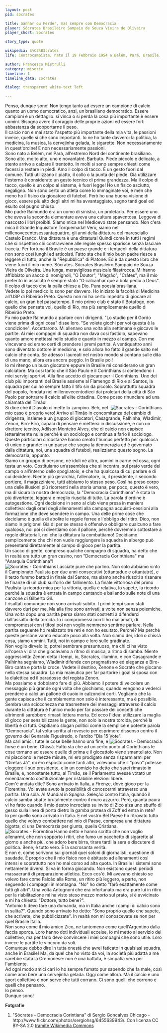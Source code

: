 ```yaml
---
layout: post
pid: socrates

title: Ganhar ou Perder, mas sempre com Democracia
player: Sócrates Brasileiro Sampaio de Souza Vieira de Oliveira
player_short: Socrates

story_type: quote

wikipedia: S%C3%B3crates
life: Centrocampista, nato il 19 Febbraio 1954 a Belém, Pará, Brasile. Morto il 4 Dicembre 2011 a São Paulo, Brasile

author: Francesco Mistrulli
category: miserie
timeline: 1
timeline_data: socrates

dialog: transparent white-text left

---
```

Penso, dunque sono!
Non tengo tanto ad essere un campione di calcio quanto un uomo democratico, anzi, un brasiliano democratico.<!--more--> Essere campioni è un dettaglio: si vinca o si perda la cosa più importante è essere uomini. Bisogna avere il coraggio delle proprie azioni ed essere forti abbastanza da sopportarne il peso.  
Il calcio non è mai stato l'aspetto più importante della mia vita, le passioni invece, quelle si che sono importanti. Io ne ho tante davvero: la politica, la medicina, la musica, la cervejinha gelada, le sigarette. Non necessariamente in quest'ordine! E non necessariamente passioni.  
Sono nato a Belém, nel Pará, all'estremo Nord del continente brasiliano. Sono alto, molto alto, uno e novantatré. Barbuto. Piede piccolo e delicato, a stento arrivo a calzare il trentotto. In molti si sono sempre chiesti come facessi a restare in piedi. Amo il colpo di tacco. È un gesto fuori dal comune. Tutti utilizzano il piatto, il collo o la punta del piede. Già utilizzare l'esterno è considerato un gesto tecnico di prima grandezza. Ma il colpo di tacco, quello è un colpo al sistema, è fuori legge! Ho un fisico asciutto, segaligno. Non sono certo un atleta come lo immaginate voi, e men che meno ho il fisico da giocatore di futebol. Però ho una buona visione di gioco, essere più alto degli altri mi ha avvantaggiato, segno tanti goal ed esulto col pugno chiuso.  
Mio padre Raimundo era un uomo di sinistra, un proletario. Per essere uno che aveva la seconda elementare aveva una cultura spaventosa. Leggeva di nascosto i libri proibiti. Siamo mica nel Medioevo state pensando. Non c'era mica il Grande Inquisitore Torquemada! Vero, siamo nel millenovecentosessantaquattro, gli anni della dittatura del maresciallo Castelo Branco. Una dittatura è una dittatura! Quindi come in tutti i regimi che si rispettino chi contravviene alle regole spesso sparisce senza lasciare traccia. Per fortuna il Brasile è un paese grande e i tentacoli della dittatura non sono così lunghi ed articolati. Fatto sta che il mio buon padre riesce a leggere di tutto, anche la "Repubblica" di Platone. Ed è da questo libro che viene fuori il mio nome. Sócrates. Sócrates Brasileiro Sampaio de Souza Vieira de Oliveira. Una lunga, meravigliosa musicale filastrocca. 
Mi hanno affibbiato un sacco di nomignoli, "O Doutor", "Magrão", "Crâtes", ma il mio preferito in assoluto è sempre stato "O calcanhar que a bola pediu a Deus". Il colpo di tacco che la palla chiese a Dio. Pura poesia brasiliana.  
Vedete io poi medico lo sono per davvero. Ho iniziato la facoltà di Medicina all'USP di Ribeirão Preto. Questo non mi ha certo impedito di giocare al calcio, un gran bel passatempo. Il mio primo club è stato il Botafogo, non quello che pensate voi, quello di Rio, ma più semplicemente quello di Ribeirão Preto.  
Fu mio padre Raimundo a parlare con i dirigenti. "Lo studio per il Gordo viene prima di ogni cosa" disse loro. "Se volete giochi per voi questa è la condizione". Accettarono. Mi allenavo una volta alla settimana e giocavo le partite. Ai miei compagni di squadra non dava così fastidio, sapevano quanto amore mettessi nello studio e quanto in mezzo al campo. Con me vincevano ed erano certi di prendere i premi partita. A ventiquattro anni sono diventato dottore in medicina, e solo allora ho fatto il grande salto nel calcio che conta. Se adesso i laureati nel nostro mondo si contano sulle dita di una mano, allora era ancora peggio. In Brasile poi!  
Io mi ritengo un buon giocatore eppure in Brasile mi considerano un gran calciatore. Ma così tanto che il São Paulo e il Corinthians si contendono i miei servigi sportivi. Alla fine accetto di giocare per il Corinthians. Uno dei club più importanti del Brasile assieme al Flamengo di Rio e al Santos, la squadra per cui ho sempre fatto il tifo sin da piccolo. Soprattutto squadra del popolo, fondata nel millenovecentodieci dai proletari della città di São Paolo per sottrarre il calcio all’elite cittadina. Come posso rinunciare ad una chiamata del Timão!  
<img class="responsive-img border w50 margin-1em" src="{{site.baseurl}}/assets/pics/{{page.pid}}/SocratesCorinthians.jpg" alt="Socrates - Corinthians" align="right">
Si dice che il Diavolo ci mette lo zampino. Beh, nel mio caso è proprio vero! Arrivo al Timão in concomitanza del cambio di dirigenza, insieme a un gruppo di giocatori, Casagrande, Palhinha, Wladimir, Zenon, Biro-Biro, capaci di pensare e mettersi in discussione, e con un direttore tecnico, Adílson Monteiro Alves, che di calcio non capisce letteralmente nulla perché è un sociologo e continua a farlo il sociologo.  
Queste particolari circostanze hanno creato l'humus perfetto per qualcosa di unico e grande: in un paese che sogna la democrazia ed è governato dalla dittatura, noi, una squadra di futebol, realizziamo questo sogno. La democrazia, appunto.  
Siamo un gruppo di persone, né idoli né altro, uomini in carne ed ossa, ogni testa un voto. Costituiamo un’assemblea che si incontra, sul prato verde del campo o all'interno dello spogliatoio, e che ha qualcosa di cui parlare e di cui decidere. Niente più gerarchia, l’allenatore, io, il presidente, il secondo portiere, il magazziniere, tutti abbiamo lo stesso peso. Così ha preso corpo una delle illusioni più ricorrenti nella storia umana, per poco, questo è vero, ma di sicuro la nostra democrazia, la "Democracia Corinthiana" è stata la più divertente, leggera e meglio riuscita di tutte. 
La parola d'ordine è autogestione. Ogni decisione in seno al club viene presa in maniera collettiva: dagli orari degli allenamenti alla campagna acquisti-cessioni alla formazione che deve scendere in campo. Una delle prime cose che decidiamo è quella di abolire le regole ferree e l'obbligo del ritiro. Dico, non siamo in prigione! Già di per se stesso è offensivo obbligare qualcuno a fare qualcosa, noi poi ci divertiamo con il pallone, perché dovremmo sottostare a regole dittatoriali, noi che la dittatura la combattiamo! Decidiamo semplicemente che chi non vuole raggiungere la squadra in albergo può presentarsi direttamente al campo di gioco per la partita.   
Un sacco di gente, compreso qualche compagno di squadra, ha detto che in realtà era tutto un gran casino, non "Democracia Corinthiana" ma "Anarquia Corinthiana"!  
<img class="responsive-img border w60 margin-1em" src="{{site.baseurl}}/assets/pics/{{page.pid}}/socrates-punho-fechado-gazeta-press.jpg" alt="Socrates - Corinthians" align="left">
Lasciate pure che parlino. Non solo abbiamo vinto il Campionato Paulista per due anni consecutivi (ottantadue e ottantatré), e il terzo fummo battuti in finale dal Santos, ma siamo anche riusciti a risanare le finanze di un club sull'orlo del fallimento. La finale vittoriosa del primo Paulista la ricordo mica per la vittoria, quella è relativa, lo sapete, la ricordo perché la squadra è entrata in campo cantando e ballando sulle note di una canzone di Gilberto Gil.  
I risultati comunque non sono arrivati subito. I primi tempi sono stati davvero duri per me. Ma alla fine sono arrivati, a volte non senza polemiche. Una volta dopo una partita persa siamo stati costretti a difenderci dall'assalto della torcida. Io i compromessi non li ho mai amati, di compromessi con i tifosi poi non voglio nemmeno sentirne parlare. Nella partita seguente ho realizzato tre reti e non ho esultato. Perché? Ma perché queste persone vanno educate poco alla volta. Non siamo dei, idoli o chissà cosa, siamo uomini. Tutti, noi in campo e loro sulle gradinate.  
Non voglio dirvelo io, potrei sembrare presuntuoso, ma chi ci ha visto all'opera vi dirà che giocavamo a ritmo di musica, a ritmo di samba. Niente aggressività: Zenon detta i tempi, io, Sócrates, illumino, e con Casagrande e Palhinha segniamo, Wladimir difende con pragmatismo ed eleganza e Biro-Biro canta e porta la croce. Vedete il destino, Zenone e Socrate che giocano nella stessa squadra. La mia maieutica per far partorire i goal si sposa con la dialettica ed il paradosso del regista Zenon.  
Ma possiamo e dobbiamo fare di più. Abbiamo il potere di veicolare un messaggio più grande ogni volta che giochiamo, quando vengono a vederci prendere a calci un pallone di cuoio in calzoncini corti. Vogliamo che la gente capisca che il cambiamento non solo è interessante, ma è possibile. Sembra una sciocchezza ma trasmettere dei messaggi attraverso il calcio durante la dittatura è l'unico modo per far passare dei concetti che altrimenti sarebbero rimasti lettera morta. Ed ecco l'idea: utilizzare la maglia di gioco per sensibilizzare la gente, non solo la nostra torcida, perché la libertà è di tutti. Ospitiamo slogan politici come la semplice e potente parola "Democracia", tal volta scritta al rovescio per esprimere dissenso contro il governo del Genarale Figueiredo, o l'ardito "Dia 15 Vote".   
 <img class="responsive-img border w60 margin-1em" src="{{site.baseurl}}/assets/pics/{{page.pid}}/socrates-democracia-corinthians.jpg" alt="Socrates - Democracia" align="right">
Ma cari amici, tutte le cose belle hanno una fine, e forse è un bene. Chissà. Fatto sta che ad un certo punto al Corinthians le cose tornano ad essere quelle di prima e il giocattolo viene smantellato. Non mi piacciono le mezze misure, mi ero prodigato senza risparmiarmi per "Diretas Já", mi ero esposto come tanti altri, volevamo che il "povo" potesse eleggere il suo presidente, e in un comizio ho detto che sarei rimasto in Brasile, e, nonostante tutto, al Timão, se il Parlamento avesse votato un emendamento costituzionale per ristabilire elezioni libere.  
Com'è andata dite? Sono arrivato in Italia, a Firenze, dove gioco per la Fiorentina.
Voi avete avuto la possibilità di conoscermi attraverso una partita. Una sola. Al Mundial in Spagna. Seleção contro Italia, quando il calcio samba sbatte brutalmente contro il muro azzurro. Però, quanta paura vi ho fatto quando il mio destro incrociato su invito di Zico alza uno sbuffo di gesso sulla linea di porta dietro la gamba protesa di Zoff ed entra in rete?   
Io per quello sono arrivato in Italia. E nel vostro Bel Paese ho ritrovato tutto quello che volevo combattere nel mio di Paese, compresa una dittatura bigotta, di una Democrazia per giunta, quella Cristiana.  
<img class="responsive-img border w60 margin-1em" src="{{site.baseurl}}/assets/pics/{{page.pid}}/socrates-fiorentina.jpg" alt="Socrates - Fiorentina" align="left">
Hanno detto e hanno scritto che non voglio allenarmi, che non sopporto i ritiri, che fumo un pacchetto di sigarette al giorno e anche più, che adoro bere birra, tirare tardi la sera e discutere di politica. Bene, è tutto vero. È la sacrosanta verità.  
E non è, come scrivono sui giornali quei soloni di giornalisti, questione di saudade. È proprio che il mio fisico non è abituato ad allenamenti così intensi e soprattutto non ho mai corso ad alta quota. In Brasile i sistemi sono nettamente diversi. Si va in forma giocando. Non esistono questi periodi massacranti di preparazione atletica. Ecco cos'è. Mi avevano chiesto se volevo fare come Falcão alla Roma, un ritiro più leggero, a parte, non seguendo i compagni in montagna. "No" ho detto "farò esattamente come tutti gli altri". Una volta Antognoni che era infortunato ma era pure lui in ritiro per la riabilitazione mi ha visto steso mezzo morto sul prato, si è avvicinato e mi ha chiesto: "Dottore, tutto bene?".  
"Antonio ti devo fare una domanda, ma in Italia anche i campi di calcio sono in salita?".
Quando sono arrivato ho detto: "Sono proprio quello che sapete, che scrivete, che pubblicizzate". In realtà non mi conoscevate se non per quel Brasile Italia.  
Non sono come il mio amico Zico, ne tantomeno come quell'Argentino dalla faccia sporca. Loro hanno doti individuali eccelse, io mi metto al servizio del collettivo, ma per farlo devo convincere i miei compagni che sono utile. Loro invece le partite le vincono da soli.  
Comunque debbo dire in tutta onestà che avrei faticato in qualsiasi squadra, anche in Brasile! Ma, da quel che ho visto da voi, la società più adatta a me sarebbe stata la Cremonese: non è una battuta, è simpatia vera per l'ambiente.  
Ad ogni modo amici cari io ho sempre fumato pur sapendo che fa male, così come amo bere una cervejinha gelada. Oggi come allora. Ma il calcio è uno sport collettivo e non serve che tutti corrano. Ci sono quelli che corrono e quelli che pensano.  
Io penso.  
Dunque sono!  




<div class="post-disclaimer">
    <b>Fotgrafie</b><br/>
    <ol>
      <li>"Sócrates - Democracia Corintiana" di Sergio Goncalves Chicago - http://www.flickr.com/photos/sergiohsg/6455639943/. Con licenza CC BY-SA 2.0 <a href="http://commons.wikimedia.org/wiki/File:S%C3%B3crates_-_Democracia_Corintiana.jpg#mediaviewer/File:S%C3%B3crates_-_Democracia_Corintiana.jpg">tramite Wikimedia Commons</a></li>
    </ol>
</div>


<script>


    var socrates=[
                    {
                        type:"birth",
                        category:"event",
                        timestamps:[new Date(1961,4-1,23)],
                        text:{
                            body:"Il 23 Aprile 1961, nasce a Luhansk, Ucraina (URSS), Oleksandr Anatoliyovych Zavarov",
                            link:null
                        }
                    },
                    {
                        type:"club",
                        category:"range",
                        timestamps:[1968,1977],
                        team:"Zorya Luhansk",
                        text:{
                            body:"Inizia la sua carriera nelle giovanili del Zorya Luhansk, sua citt&agrave; natale.",
                            link:null
                        }
                    },
                    {
                        type:"club",
                        category:"range",
                        timestamps:[1977,1980],
                        team:"Zorya Luhansk",
                        text:{
                            body:"Dal 1977 al 1989 gioca nelle file del <b>Zorya Luhansk</b>, giocando 23 volte e segnando 7 goal",
                            link:null
                        }
                    },
                    {
                        type:"club",
                        category:"range",
                        timestamps:[1980,1982],
                        team:"SKA Rostov",
                        text:{
                            body:"Dal 1980 al 1981 gioca nello <b>SKA Rostov</b>, giocando 64 volte e segnando 13 reti",
                            link:null
                        }
                    },
                    {
                        type:"club",
                        category:"range",
                        timestamps:[1982,1983],
                        team:"Zorya Luhansk",
                        text:{
                            body:"Nel 1982 torna nel <b>Zorya Luhansk</b>, giocando 30 volte e segnando 10 goal",
                            link:null
                        }
                    },
                    {
                        type:"club",
                        category:"range",
                        timestamps:[1983,1988],
                        team:"Dinamo Kiev",
                        text:{
                            body:"Dal 1983 al 1988 gioca nelle file della <b>Dinamo Kiev</b>, collezionando 136 presenze e segnando 36 goal.<br/><br/>Nella Dinamo Kiev vince la Coppa delle Coppe, segnando nella finale.",
                            link:null
                        }
                    },
                    {
                        type:"club",
                        category:"range",
                        timestamps:[1988,1990],
                        team:"Juventus",
                        text:{
                            body:"Nel 1988 il grande palcoscenico: arriva alla <b>Juventus<b/> per sostituire Michel Platini. Costato 7 miliardi di lire, entra nella storia come primo giocatore sovietico a giocare nel campionato italiano. Resta in Italia per due stagioni, giocando 60 partite e segnando solo 7 reti.<br/<br/>Con la Juventus vince una Coppa Italia e una Coppa UEFA.",
                            link:null
                        }
                    },
                    {
                        type:"club",
                        category:"range",
                        timestamps:[1990,1995],
                        team:"Nancy",
                        text:{
                            body:"Dal 1990 al 1995 si trasferisce in Francia dove gioca per il Nancy. Giocan 133 volte e segna 23 goal.",
                            link:null
                        }
                    },
                    {
                        type:"club",
                        category:"range",
                        timestamps:[1995,1998],
                        team:"Saint-Dizier",
                        text:{
                            body:"Dal 1977 al 2003 gioca nel <b>Saint Dizier</b>, dove occupa il ruolo di giocatore-allenatore. Segna 17 volte.",
                            link:null
                        }
                    },
                    {
                        type:"trainer",
                        category:"range",
                        timestamps:[1998,2003],
                        team:"Saint-Dizier",
                        text:{
                            body:"Dal 1977 al 2003 gioca nel <b>Saint Dizier</b>, dove occupa il ruolo di giocatore-allenatore. Segna 17 volte."
                        }
                    },
                    {
                        type:"trainer",
                        category:"range",
                        timestamps:[2003,2004],
                        team:"FC Wil",
                        text:{
                            body:"Nel 2003 diventa quasi-allenatore del FC Wil, non avendo ancora il tesserino UEFA per allenatori."
                        }
                    },
                    {
                        type:"trainer",
                        category:"range",
                        timestamps:[2004,2005],
                        team:"FC Astana 1964",
                        text:{
                            body:"Nel 2004 allena la squadra ucraina FC Astana 1964.",
                            link:"http://en.wikipedia.org/wiki/Mexico_women%27s_national_football_team"
                        }
                    },
                    {
                        type:"trainer",
                        category:"range",
                        timestamps:[2005,2006],
                        team:"FC Metalist Kharkiv",
                        text:{
                            body:"Nel 2005 &egrave; l'allenatore del FC Metalist Kharkiv."
                        }
                    },
                    {
                        type:"trainer",
                        category:"range",
                        timestamps:[2006,2011],
                        team:"FC Arsenal Kyiv",
                        text:{
                            body:"Prende il ruolo di allenatore nel FC Arsenal Kyiv."
                        }
                    },
                    {
                        type:"trainer",
                        category:"range",
                        timestamps:[2012],
                        team:"Ucraina",
                        text:{
                            body:"Dal 2012 entra nel giro della nazionale ucraina come assistente."
                        }
                    },
                    {
                        type:"national",
                        timestamps:[1985,1991],
                        team:"Mexico",
                        apps:41,
                        goals:0
                    },
                    {
                        type:"uefa",
                        category:"event",
                        timestamps:[new Date(1988,6-1,10),new Date(1988,6-1,25)],
                        team:"Euro 1988",
                        text:{
                            body:"Partecipa al Campionato Europeo del 1988 in Germani Ovest con la nazionale sovietica.<br/><br/>L'URSS raggiunge il secondo posto, perdendo la finale contro l'Olanda per 0-2."
                        }
                    },
                    {
                        type:"worldcup",
                        category:"event",
                        timestamps:[new Date(1986,6-1,10),new Date(1986,6-1,25)],
                        team:"Mexico 1986",
                        text:{
                            body:"Partecipa ai Campionati Mondiali del 1986 in Messico con la selezione dell'Unione Sovietica.<br/><br/>Nello stesso anno viene eletto miglior giocatore dell'Unione Sovietica del 1986."
                        }
                    },
                    {
                        type:"worldcup",
                        category:"event",
                        timestamps:[new Date(1990,6-1,10),new Date(1990,6-1,25)],
                        team:"Italia 1990",
                        text:{
                            body:"Partecipa ai Campionati Mondiali del 1990 in Italia con la selezione dell'Unione Sovietica."
                        }
                    },
                    {
                        type:"history",
                        category:"event",
                        timestamps:[new Date(1989,11-1,9)],
                        text:{
                            
                            body:"9 Novembre 1989, cade il Muro di Berlino.<br/><br/>Il muro divise in due la città di Berlino per 28 anni, dal 13 agosto del 1961 fino al 9 novembre 1989, giorno in cui il governo tedesco-orientale decretò l'apertura delle frontiere con la repubblica federale.",
                            link:"http://it.wikipedia.org/wiki/Muro_di_Berlino"
                        }
                    },
                    {
                        type:"history",
                        category:"event",
                        timestamps:[new Date(1992,12-1,26)],
                        text:{
                            
                            body:"26 Dicembre 1992, si scioglie ufficialmente l'Unione Sovietica.<br/><br/>Nell'agosto 1991 (fra il 19 e il 21), l'Unione Sovietica si dissolse dopo un fallito colpo di Stato, tentato da alcuni elementi dei vertici militari e dello Stato, che osteggiavano la direzione verso cui Gorbačëv stava guidando la nazione e il nuovo patto federativo delle repubbliche sovietiche che doveva essere siglato dopo poche settimane.",
                            link:"http://it.wikipedia.org/wiki/Muro_di_Berlino"
                        }
                    }
                ];
</script>